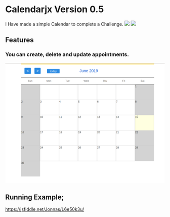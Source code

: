 # Calendarjx Version 0.5
I Have made a simple Calendar to complete a Challenge.
![](https://img.shields.io/badge/Jquery-v3.3.1-blue)
![](https://img.shields.io/badge/CSS-3-red)

## Features
### You can create, delete and update appointments.

![alt text](https://github.com/jowtro/calendarjx/blob/master/Calendarjx.png)



## Running Example;
https://jsfiddle.net/Jonnas/L6e50k3u/

